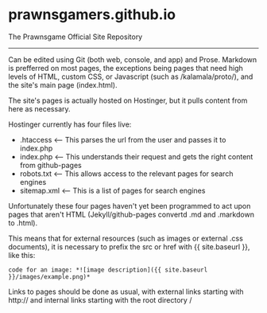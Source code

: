 prawnsgamers.github.io
======================

The Prawnsgame Official Site Repository

-------------------------------------------------------------

Can be edited using Git (both web, console, and app) and Prose.
Markdown is prefferred on most pages, the exceptions being pages that need high levels of HTML, custom CSS, or Javascript (such as /kalamala/proto/), and the site's main page (index.html).

The site's pages is actually hosted on Hostinger, but it pulls content from here as necessary.

Hostinger currently has four files live:

 - .htaccess <-- This parses the url from the user and passes it to index.php
 - index.php <-- This understands their request and gets the right content from github-pages
 - robots.txt <-- This allows access to the relevant pages for search engines
 - sitemap.xml <-- This is a list of pages for search engines

Unfortunately these four pages haven't yet been programmed to act upon pages that aren't HTML (Jekyll/github-pages convertd .md and .markdown to .html).

This means that for external resources (such as images or external .css documents), it is necessary to prefix the src or href with {{ site.baseurl }}, like this:

    code for an image: *![image description]({{ site.baseurl }}/images/example.png)*

Links to pages should be done as usual, with external links starting with http:// and internal links starting with the root directory / 
